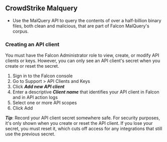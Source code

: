 ## CrowdStrike Malquery
- Use the MalQuery API to query the contents of over a half-billion binary files, both clean and malicious, that are part of Falcon MalQuery's corpus.

### Creating an API client
You must have the Falcon Administrator role to view, create, or modify API clients or keys. However, you can only see an API client's secret when you create or reset the secret.
1. Sign in to the Falcon console
2. Go to Support > API Clients and Keys
3. Click ***Add new API client***
4. Enter a descriptive ***Client name*** that identifies your API client in Falcon and in API action logs
5. Select one or more API scopes
6. Click Add

***Tip***: Record your API client secret somewhere safe. For security purposes, it's only shown when you create or reset the API client. If you lose your secret, you must reset it, which cuts off access for any integrations that still use the previous secret.